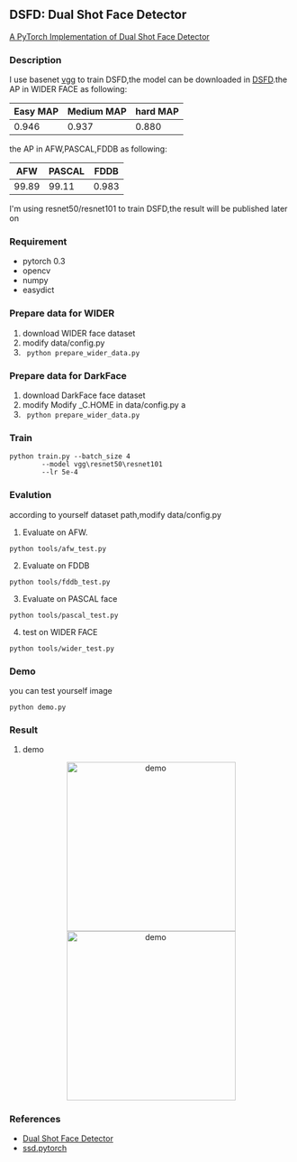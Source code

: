 ## DSFD: Dual Shot Face Detector ##
[A PyTorch Implementation of Dual Shot Face Detector](https://arxiv.org/abs/1810.10220?utm_source=feedburner&utm_medium=feed&utm_campaign=Feed%3A+arxiv%2FQSXk+%28ExcitingAds%21+cs+updates+on+arXiv.org%29)

### Description
I use basenet [vgg](https://pan.baidu.com/s/1Q-YqoxJyqvln6KTcIck1tQ) to train DSFD,the model can be downloaded in [DSFD](https://pan.baidu.com/s/17cpDHEwYVxWmOIPqUy5zCQ).the AP in WIDER FACE as following:  

| Easy MAP | Medium MAP	|  hard MAP |
| ---------|------------| --------- |
|	0.946  |    0.937   |  0.880    | 
 
the AP in AFW,PASCAL,FDDB as following:

| 	AFW     |   PASCAL	|   FDDB   |
| --------- |-----------| ---------|
|	99.89   |    99.11  |  0.983   |
 
I'm using resnet50/resnet101 to train DSFD,the result will be published later on 
### Requirement
* pytorch 0.3 
* opencv 
* numpy 
* easydict

### Prepare data for WIDER

1. download WIDER face dataset
2. modify data/config.py 
3. ``` python prepare_wider_data.py```

### Prepare data for  DarkFace
1. download DarkFace face dataset
2. modify Modify _C.HOME in data/config.py a
3. ``` python prepare_wider_data.py```

### Train 
``` 
python train.py --batch_size 4 
		--model vgg\resnet50\resnet101 
		--lr 5e-4
``` 

### Evalution
according to yourself dataset path,modify data/config.py 
1. Evaluate on AFW.
```
python tools/afw_test.py
```
2. Evaluate on FDDB 
```
python tools/fddb_test.py
```
3. Evaluate on PASCAL  face 
``` 
python tools/pascal_test.py
```
4. test on WIDER FACE 
```
python tools/wider_test.py
```
### Demo 
you can test yourself image
```
python demo.py
```

### Result
1. demo
<div align="center">
<img src="https://github.com/yxlijun/DSFD.pytorch/blob/master/tmp/0_Parade_marchingband_1_488.jpg" height="300px" alt="demo" >
<img src="https://github.com/yxlijun/DSFD.pytorch/blob/master/tmp/0_Parade_marchingband_1_20.jpg" height="300px" alt="demo" >
</div>


### References
* [Dual Shot Face Detector](https://arxiv.org/abs/1810.10220?utm_source=feedburner&utm_medium=feed&utm_campaign=Feed%3A+arxiv%2FQSXk+%28ExcitingAds%21+cs+updates+on+arXiv.org%29)
* [ssd.pytorch](https://github.com/amdegroot/ssd.pytorch)

